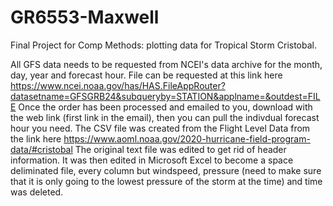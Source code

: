 # GR6553-Maxwell
Final Project for Comp Methods: plotting data for Tropical Storm Cristobal.

All GFS data needs to be requested from NCEI's data archive for the month, day, year and forecast hour.
File can be requested at this link here
https://www.ncei.noaa.gov/has/HAS.FileAppRouter?datasetname=GFSGRB24&subqueryby=STATION&applname=&outdest=FILE
Once the order has been processed and emailed to you, download with the web link (first link in the email), then you can pull the indivdual forecast hour you need.
The CSV file was created from the Flight Level Data from the link here https://www.aoml.noaa.gov/2020-hurricane-field-program-data/#cristobal
The original text file was edited to get rid of header information. It was then edited in Microsoft Excel to become a space deliminated file, every column but windspeed, pressure (need to make sure that it is only going to the lowest pressure of the storm at the time) and time was deleted.
